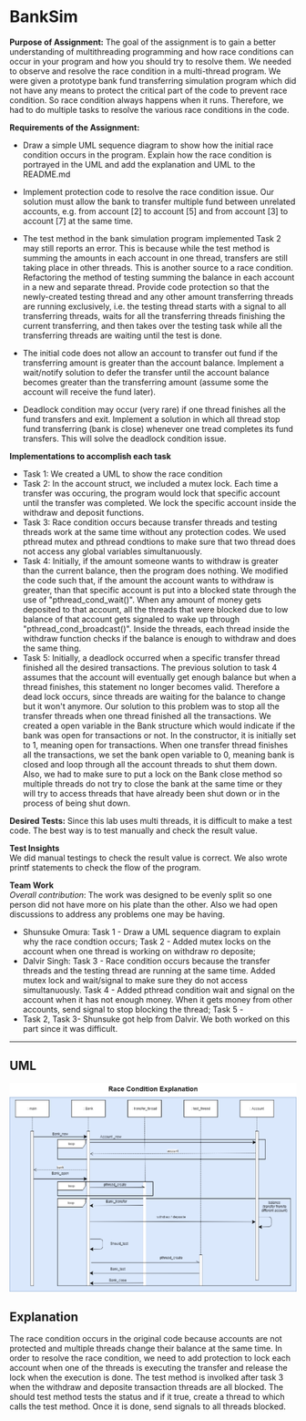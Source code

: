 # BankSim

**Purpose of Assignment:**
The goal of the assignment is to gain a better understanding of multithreading programming and how race conditions can occur in your program and how you should try to resolve them. We needed to observe and resolve the race condition in a multi-thread program. We were given a prototype bank fund transferring simulation program which did not have any means to protect the critical part of the code to prevent race condition. So race condition always happens when it runs. Therefore, we had to do multiple tasks to resolve the various race conditions in the code. 

**Requirements of the Assignment:**
- Draw a simple  UML sequence diagram to show how the initial race condition occurs in the program. Explain how the race condition is portrayed in the UML and add the explanation and UML to the README.md 

- Implement protection code to resolve the race condition issue. Our solution must allow the bank to transfer multiple fund between unrelated accounts, e.g. from account [2] to account [5] and from account [3] to account [7] at the same time.
- The test method in the bank simulation program implemented Task 2 may still reports an error. This is because while the test method is summing the amounts in each account in one thread, transfers are still taking place in other threads. This is another source to a race condition. Refactoring the method of testing summing the balance in each account in a new and separate thread. Provide code protection so that the newly-created testing thread and any other amount transferring threads are running exclusively, i.e. the testing thread starts with a signal to all transferring threads, waits for all the transferring threads finishing the current transferring, and then takes over the testing task while all the transferring threads are waiting until the test is done.

- The initial code does not allow an account to transfer out fund if the transferring amount is greater than the account balance. Implement a wait/notify solution to defer the transfer until the account balance becomes greater than the transferring amount (assume some the account will receive the fund later).

- Deadlock condition may occur (very rare) if one thread finishes all the fund transfers and exit. Implement a solution in which all thread stop fund transferring (bank is close) whenever one tread completes its fund transfers. This will solve the deadlock condition issue.

**Implementations to accomplish each task**
- Task 1: We created a UML to show the race condition
- Task 2: In the account struct, we included a mutex lock. Each time a transfer was occuring, the program would lock that specific account until the transfer was completed. We lock the specific account inside the withdraw and deposit functions. 
- Task 3: Race condition occurs because transfer threads and testing threads work at the same time without any protection codes. We used pthread mutex and pthread condtions to make sure that two thread does not access any global variables simultanuously.
- Task 4: Initially, if the amount someone wants to withdraw is greater than the current balance, then the program does nothing. We modified the code such that, if the amount the account wants to withdraw is greater, than that specific account is put into a blocked state through the use of "pthread_cond_wait()". When any amount of money gets deposited to that account, all the threads that were blocked due to low balance of that account gets signaled to wake up through "pthread_cond_broadcast()". Inside the threads, each thread inside the withdraw function checks if the balance is enough to withdraw and does the same thing. 
- Task 5: Initially, a deadlock occurred when a specific transfer thread finished all the desired transactions. The previous solution to task 4 assumes that the account will eventually get enough balance but when a thread finishes, this statement no longer becomes valid. Therefore a dead lock occurs, since threads are waiting for the balance to change but it won't anymore. Our solution to this problem was to stop all the transfer threads when one thread finished all the transactions. We created a open variable in the Bank structure which would indicate if the bank was open for transactions or not. In the constructor, it is initially set to 1, meaning open for transactions. When one transfer thread finishes all the transactions, we set the bank open variable to 0, meaning bank is closed and loop through all the account threads to shut them down. Also, we had to make sure to put a lock on the Bank close method so multiple threads do not try to close the bank at the same time or they will try to access threads that have already been shut down or in the process of being shut down. 

**Desired Tests:**
Since this lab uses multi threads, it is difficult to make a test code. The best way is to test manually and check the result value.

**Test Insights**  
We did manual testings to check the result value is correct. We also wrote printf statements to check the flow of the program.  

**Team Work**  
*Overall contribution*: The work was designed to be evenly split so one person did not have more on his plate than the other. Also we had open discussions to address any problems one may be having.  
- Shunsuke Omura: Task 1 - Draw a UML sequence diagram to explain why the race condtion occurs; Task 2 - Added mutex locks on the account when one thread is working on withdraw ro deposite; 
- Dalvir Singh: Task 3 - Race condition occurs because the transfer threads and the testing thread are running at the same time. Added mutex lock and wait/signal to make sure they do not access simultanuously. Task 4 - Added pthread condition wait and signal on the account when it has not enough money. When it gets money from other accounts, send signal to stop blocking the thread; Task 5 - 
- Task 2, Task 3- Shunsuke got help from Dalvir. We both worked on this part since it was difficult.
---
## UML
![UML](https://raw.githubusercontent.com/DalvirSingh99/BankSim/Task3/RaceCondition_InitialVersion.png)
## Explanation
The race condition occurs in the original code because accounts are not protected and multiple threads change their balance at the same time. In order to resolve the race condition, we need to add protection to lock each account when one of the threads is executing the transfer and release the lock when the execution is done. The test method is involked after task 3 when the withdraw and deposite transaction threads are all blocked. The should test method tests the status and if it true, create a thread to which calls the test method. Once it is done, send signals to all threads blocked.
